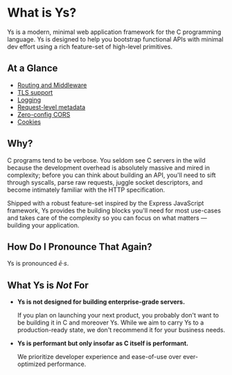 # What is Ys?

Ys is a modern, minimal web application framework for the C programming language. Ys is designed to help you bootstrap functional APIs with minimal dev effort using a rich feature-set of high-level primitives.

## At a Glance

- [Routing and Middleware](../documentation/routing.md)
- [TLS support](../documentation/https-support.md)
- [Logging](../documentation/configuration-and-logging.md)
- [Request-level metadata](../reference/request.md)
- [Zero-config CORS](../documentation/cors.md)
- [Cookies](../documentation/cookies.md)

## Why?

C programs tend to be verbose. You seldom see C servers in the wild because the development overhead is absolutely massive and mired in complexity; before you can think about building an API, you'll need to sift through syscalls, parse raw requests, juggle socket descriptors, and become intimately familiar with the HTTP specification.

Shipped with a robust feature-set inspired by the Express JavaScript framework, Ys provides the building blocks you'll need for most use-cases and takes care of the complexity so you can focus on what matters — building your application.

## How Do I Pronounce That Again?

Ys is pronounced *ē·s*.

## What Ys is *Not* For

- **Ys is not designed for building enterprise-grade servers.**

  If you plan on launching your next product, you probably don't want to be building it in C and moreover Ys. While we aim to carry Ys to a production-ready state, we don't recommend it for your business needs.

- **Ys is performant but only insofar as C itself is performant.**

  We prioritize developer experience and ease-of-use over ever-optimized performance.
